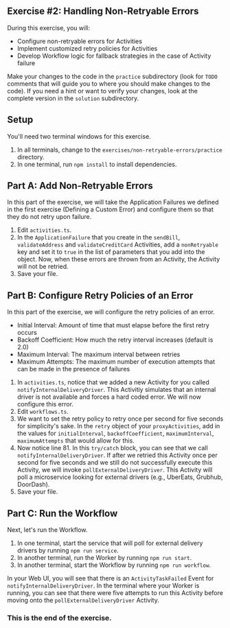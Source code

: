 ## Exercise #2: Handling Non-Retryable Errors

During this exercise, you will:

- Configure non-retryable errors for Activities
- Implement customized retry policies for Activities
- Develop Workflow logic for fallback strategies in the case of Activity failure

Make your changes to the code in the `practice` subdirectory (look for `TODO` comments that will guide you to where you should make changes to the code). If you need a hint or want to verify your changes, look at the complete version in the `solution` subdirectory.

## Setup

You'll need two terminal windows for this exercise.

1. In all terminals, change to the `exercises/non-retryable-errors/practice` directory.
2. In one terminal, run `npm install` to install dependencies.

## Part A: Add Non-Retryable Errors

In this part of the exercise, we will take the Application Failures we defined in the first exercise (Defining a Custom Error) and configure them so that they do not retry upon failure.

1. Edit `activities.ts`.
2. In the `ApplicationFailure` that you create in the `sendBill`, `validateAddress` and `validateCreditCard` Activities, add a `nonRetryable` key and set it to `true` in the list of parameters that you add into the object. Now, when these errors are thrown from an Activity, the Activity will not be retried.
3. Save your file.

## Part B: Configure Retry Policies of an Error

In this part of the exercise, we will configure the retry policies of an error.

- Initial Interval: Amount of time that must elapse before the first retry occurs
- Backoff Coefficient: How much the retry interval increases (default is 2.0)
- Maximum Interval: The maximum interval between retries
- Maximum Attempts: The maximum number of execution attempts that can be made in the presence of failures

1. In `activities.ts`, notice that we added a new Activity for you called `notifyInternalDeliveryDriver`. This Activitiy simulates that an internal driver is not available and forces a hard coded error. We will now configure this error.
2. Edit `workflows.ts`.
3. We want to set the retry policy to retry once per second for five seconds for simplicity's sake. In the `retry` object of your `proxyActivities`, add in the values for `initialInterval`, `backoffCoefficient`, `maximumInterval`, `maximumAttempts` that would allow for this.
4. Now notice line 81. In this `try/catch` block, you can see that we call `notifyInternalDeliveryDriver`. If after we retried this Activity once per second for five seconds and we still do not successfully execute this Activity, we will invoke `pollExternalDeliveryDriver`. This Activity will poll a microservice looking for external drivers (e.g., UberEats, Grubhub, DoorDash).
5. Save your file.

## Part C: Run the Workflow

Next, let's run the Workflow.

1. In one terminal, start the service that will poll for external delivery drivers by running `npm run service`.
2. In another terminal, run the Worker by running `npm run start`.
3. In another terminal, start the Workflow by running `npm run workflow`.

In your Web UI, you will see that there is an `ActivityTaskFailed` Event for `notifyInternalDeliveryDriver`. In the terminal where your Worker is running, you can see that there were five attempts to run this Activity before moving onto the `pollExternalDeliveryDriver` Activity.

### This is the end of the exercise.
